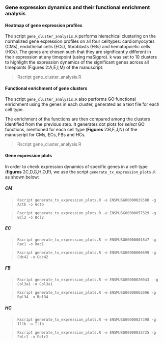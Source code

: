 ### Gene expression dynamics and their functional enrichment analysis

#### Heatmap of gene expression profiles

The script `gene_cluster_analysis.R` performs hierachical clustering on the normalized gene expression profiles on all four celltypes: cardiomyocytes (CMs), endothelial cells (ECs), fibroblasts (FBs) and hematopoietic cells (HCs). The genes are chosen such that they are significantly different in their expression at any timepoint (using maSigpro). k was set to 10 clusters to highlight the expression dynamics of the significant genes across all timepoints (Figures 2:A,E,I,M) of the manuscript.

> Rscript gene_cluster_analysis.R

#### Functional enrichment of gene clusters

The script `gene_cluster_analysis.R` also performs GO functional enrichment using the genes in each cluster, generated as a text file for each cell type.

The enrichment of the functions are then compared among the clusters identified from the previous step. It generates dot plots for *select* GO functions, mentioned for each cell type (**Figures** 2:B,F,J,N) of the manuscript for CMs, ECs, FBs and HCs.

> Rscript gene_cluster_analysis.R

#### Gene expression plots 

In order to check expression dynamics of specific genes in a cell-type (**figures** 2C,D,G,H,O,P), we use the script `generate_tx_expression_plots.R` as shown below:

##### CM
>`Rscript generate_tx_expression_plots.R -e ENSMUSG00000029580 -g Actb -o Actb`

>`Rscript generate_tx_expression_plots.R -e ENSMUSG00000057329 -g Bcl2 -o Bcl2`

##### EC
>`Rscript generate_tx_expression_plots.R -e ENSMUSG00000001847 -g Rac1 -o Rac1`

>`Rscript generate_tx_expression_plots.R -e ENSMUSG00000006699 -g Cdc42 -o Cdc42`

##### FB
>`Rscript generate_tx_expression_plots.R -e ENSMUSG00000026043  -g Col3a1 -o Col3a1` 

>`Rscript generate_tx_expression_plots.R -e ENSMUSG00000062006 -g Rpl34 -o Rpl34`

##### HC
>`Rscript generate_tx_expression_plots.R -e ENSMUSG00000027398 -g Il1b -o Il1b`

>`Rscript generate_tx_expression_plots.R -e ENSMUSG00000032725 -g Folr2 -o Folr2`

